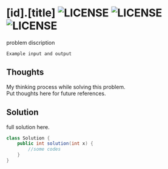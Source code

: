 # [id].[title] ![LICENSE](https://img.shields.io/badge/Rank-Easy-green) ![LICENSE](https://img.shields.io/badge/Rank-Medium-orange) ![LICENSE](https://img.shields.io/badge/Rank-Hard-red)
problem discription
```
Example input and output
```
## Thoughts
My thinking process while solving this problem.  
Put thoughts here for future references.

## Solution
full solution here.
```java
class Solution {
    public int solution(int x) {
        //some codes
    }
}
```